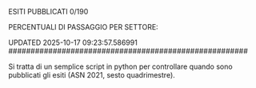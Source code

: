 ESITI PUBBLICATI 0/190 

PERCENTUALI DI PASSAGGIO PER SETTORE:

UPDATED 2025-10-17 09:23:57.586991
###################################################### 

Si tratta di un semplice script in python per controllare quando sono pubblicati gli esiti (ASN 2021, sesto quadrimestre).

